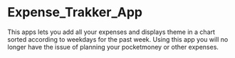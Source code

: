 # Expense_Trakker_App
This apps lets you add all your expenses and displays theme in a chart sorted according to weekdays for the past week.
Using this app you will no longer have the issue of planning your pocketmoney or other expenses.
